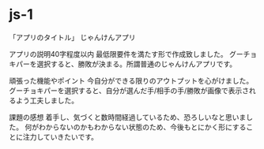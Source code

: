 # js-1
 「アプリのタイトル」
 じゃんけんアプリ

 アプリの説明40字程度以内
 最低限要件を満たす形で作成致しました。
 グーチョキパーを選択すると、勝敗が決まる。所謂普通のじゃんけんアプリです。

 頑張った機能やポイント
 今自分ができる限りのアウトプットを心がけました。
グーチョキパーを選択すると、自分が選んだ手/相手の手/勝敗が画像で表示されるよう工夫しました。

 課題の感想
 着手し、気づくと数時間経過しているため、恐ろしいなと思いました。
 何がわからないのかもわからない状態のため、今後もとにかく形にすることに注力していきたいです。
